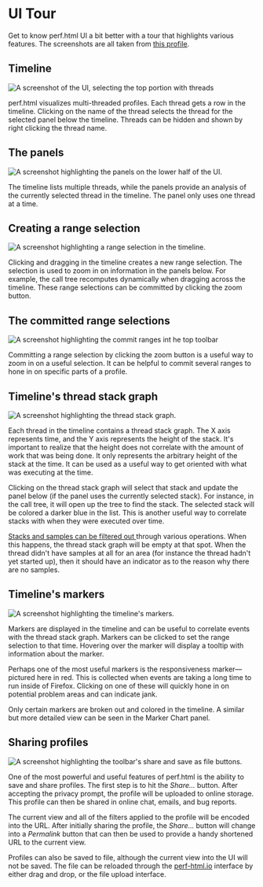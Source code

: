 # UI Tour

Get to know perf.html UI a bit better with a tour that highlights various features. The screenshots are all taken from [this profile](https://perfht.ml/2GsIL3E).

## Timeline

![A screenshot of the UI, selecting the top portion with threads](images/ui-tour-timeline.jpg)

perf.html visualizes multi-threaded profiles. Each thread gets a row in the timeline. Clicking on the name of the thread selects the thread for the selected panel below the timeline. Threads can be hidden and shown by right clicking the thread name.

## The panels

![A screenshot highlighting the panels on the lower half of the UI.](images/ui-tour-panels.jpg)

The timeline lists multiple threads, while the panels provide an analysis of the currently selected thread in the timeline. The panel only uses one thread at a time.

## Creating a range selection

![A screenshot highlighting a range selection in the timeline.](images/ui-tour-selection.jpg)

Clicking and dragging in the timeline creates a new range selection. The selection is used to zoom in on information in the panels below. For example, the call tree recomputes dynamically when dragging across the timeline. These range selections can be committed by clicking the zoom button.

## The committed range selections

![A screenshot highlighting the commit ranges int he top toolbar](images/ui-tour-ranges.jpg)

Committing a range selection by clicking the zoom button is a useful way to zoom in on a useful selection. It can be helpful to commit several ranges to hone in on specific parts of a profile.

## Timeline's thread stack graph

![A screenshot highlighting the thread stack graph.](images/ui-tour-thread-stack.jpg)

Each thread in the timeline contains a thread stack graph. The X axis represents time, and the Y axis represents the height of the stack. It's important to realize that the height does not correlate with the amount of work that was being done. It only represents the arbitrary height of the stack at the time. It can be used as a useful way to get oriented with what was executing at the time.

Clicking on the thread stack graph will select that stack and update the panel below (if the panel uses the currently selected stack). For instance, in the call tree, it will open up the tree to find the stack. The selected stack will be colored a darker blue in the list. This is another useful way to correlate stacks with when they were executed over time.

[Stacks and samples can be filtered out ](./guide-filtering-call-trees.md) through various operations. When this happens, the thread stack graph will be empty at that spot. When the thread didn't have samples at all for an area (for instance the thread hadn't yet started up), then it should have an indicator as to the reason why there are no samples.

## Timeline's markers

![A screenshot highlighting the timeline's markers.](images/ui-tour-timeline-markers.jpg)

Markers are displayed in the timeline and can be useful to correlate events with the thread stack graph. Markers can be clicked to set the range selection to that time. Hovering over the marker will display a tooltip with information about the marker.

Perhaps one of the most useful markers is the responsiveness marker—pictured here in red. This is collected when events are taking a long time to run inside of Firefox. Clicking on one of these will quickly hone in on potential problem areas and can indicate jank.

Only certain markers are broken out and colored in the timeline. A similar but more detailed view can be seen in the Marker Chart panel.

## Sharing profiles

![A screenshot highlighting the toolbar's share and save as file buttons.](images/ui-tour-share.jpg)

One of the most powerful and useful features of perf.html is the ability to save and share profiles. The first step is to hit the *Share...* button. After accepting the privacy prompt, the profile will be uploaded to online storage. This profile can then be shared in online chat, emails, and bug reports.

The current view and all of the filters applied to the profile will be encoded into the URL. After initially sharing the profile, the *Share...* button will change into a *Permalink* button that can then be used to provide a handy shortened URL to the current view.

Profiles can also be saved to file, although the current view into the UI will not be saved. The file can be reloaded through the [perf-html.io](https://perf-html.io) interface by either drag and drop, or the file upload interface.

